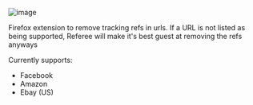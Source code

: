 ![image](https://user-images.githubusercontent.com/9470862/110343685-bd55cb00-7ffa-11eb-8adc-086511b187d5.png)
                                                                                                                     
Firefox extension to remove tracking refs in urls. If a URL is not listed as being supported, Referee will make it's best guest at removing the refs anyways

Currently supports:
  - Facebook
  - Amazon
  - Ebay (US)
</p>
